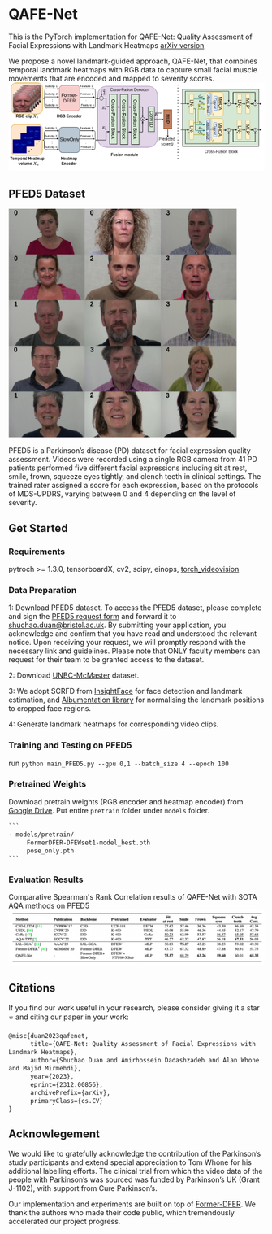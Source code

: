 # QAFE-Net

This is the PyTorch implementation for QAFE-Net: Quality Assessment of Facial Expressions with Landmark Heatmaps
[arXiv version](https://arxiv.org/abs/2312.00856)

We propose a novel landmark-guided approach, QAFE-Net, that combines temporal landmark heatmaps with RGB data to capture small facial muscle movements that are encoded and mapped to severity scores.
![pipeline](resources/pipeline.png)

## PFED5 Dataset

<img width="450" height="450" src="resources/PFED5.png">


PFED5 is a Parkinson’s disease (PD) dataset for facial expression quality assessment. Videos were recorded using a single RGB camera from 41 PD patients performed five different facial expressions including sit at rest, smile, frown, squeeze eyes tightly, and clench teeth in clinical settings. The trained rater assigned a score for each expression, based on the protocols of MDS-UPDRS, varying between 0 and 4 depending on the level of severity. 

## Get Started
### Requirements
pytroch >= 1.3.0, tensorboardX, cv2, scipy, einops, [torch_videovision](https://github.com/hassony2/torch_videovision)

### Data Preparation

1: Download PFED5 dataset. To access the PFED5 dataset, please complete and sign the [PFED5 request form](dataset/PFED5_Request_Form.docx) and forward it to shuchao.duan@bristol.ac.uk. By submitting your application, you acknowledge and confirm that you have read and understood the relevant notice. Upon receiving your request, we will promptly respond with the necessary link and guidelines. Please note that ONLY faculty members can request for their team to be granted access to the dataset.

2: Download [UNBC-McMaster](https://www.jeffcohn.net/Resources/) dataset. 

3: We adopt SCRFD from [InsightFace](https://insightface.ai) for face detection and landmark estimation,
and [Albumentation library](https://albumentations.ai) for normalising the landmark positions to cropped face regions.

4: Generate landmark heatmaps for corresponding video clips.

### Training and Testing on PFED5
run ```python main_PFED5.py --gpu 0,1 --batch_size 4 --epoch 100```

### Pretrained Weights
Download pretrain weights (RGB encoder and heatmap encoder) from [Google Drive](https://drive.google.com/drive/folders/1tq1s3uoXiV8ZohrUtuHgJgaZwfGbjWY-?usp=drive_link). Put entire `pretrain` folder under `models` folder.

	```
	- models/pretrain/
		 FormerDFER-DFEWset1-model_best.pth
		 pose_only.pth
	```

 ### Evaluation Results
 Comparative Spearman's Rank Correlation results of QAFE-Net with SOTA AQA methods on PFED5
![results_pd](resources/pd_results.png)

## Citations
If you find our work useful in your research, please consider giving it a star ⭐ and citing our paper in your work:

```
@misc{duan2023qafenet,
      title={QAFE-Net: Quality Assessment of Facial Expressions with Landmark Heatmaps}, 
      author={Shuchao Duan and Amirhossein Dadashzadeh and Alan Whone and Majid Mirmehdi},
      year={2023},
      eprint={2312.00856},
      archivePrefix={arXiv},
      primaryClass={cs.CV}
}

```

## Acknowlegement
We would like to gratefully acknowledge the contribution of the Parkinson’s study participants and extend special appreciation to Tom Whone for his additional labelling efforts. The clinical trial from which the video data of the people with Parkinson’s was sourced was funded by Parkinson’s UK (Grant J-1102), with support from Cure Parkinson’s. 

Our implementation and experiments are built on top of [Former-DFER](https://github.com/zengqunzhao/Former-DFER). We thank the authors who made their code public, which tremendously accelerated our project progress. 






